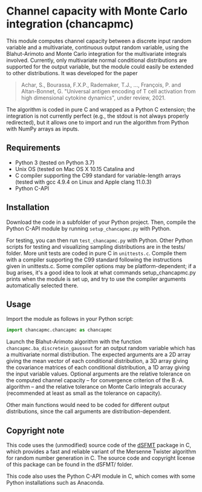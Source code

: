 # Channel capacity with Monte Carlo integration (chancapmc)
This module computes channel capacity between a discrete input random variable and a multivariate, continuous output random variable, using the Blahut-Arimoto and Monte Carlo integration for the multivariate integrals involved. Currently, only multivariate normal conditional distributions are supported for the output variable, but the module could easily be extended to other distributions. It was developed for the paper
> Achar, S., Bourassa, F.X.P., Rademaker, T.J., ..., François, P. and Altan-Bonnet, G. "Universal antigen encoding of T cell activation from high dimensional cytokine dynamics", under review, 2021.

The algorithm is coded in pure C and wrapped as a Python C extension; the integration is not currently perfect (e.g., the stdout is not always properly redirected), but it allows one to import and run the algorithm from Python with NumPy arrays as inputs.

## Requirements
- Python 3 (tested on Python 3.7)
- Unix OS (tested on Mac OS X 10.15 Catalina and
- C compiler supporting the C99 standard for variable-length arrays (tested with gcc 4.9.4 on Linux and Apple clang 11.0.3)
- Python C-API

## Installation
Download the code in a subfolder of your Python project. Then, compile the Python C-API module by running `setup_chancapmc.py` with Python.

For testing, you can then run `test_chancapmc.py` with Python. Other Python scripts for testing and visualizing sampling distributions are in the tests/ folder. More unit tests are coded in pure C in `unittests.c`. Compile them with a compiler supporting the C99 standard following the instructions given in unittests.c. Some compiler options may be platform-dependent; if a bug arises, it's a good idea to look at what commands setup_chancapmc.py prints when the module is set up, and try to use the compiler arguments automatically selected there.

## Usage
Import the module as follows in your Python script:

```python
import chancapmc.chancapmc as chancapmc
```

Launch the Blahut-Arimoto algorithm with the function `chancapmc.ba_discretein_gaussout` for an output random variable which has a multivariate normal distribution. The expected arguments are a 2D array giving the mean vector of each conditional distribution, a 3D array giving the covariance matrices of each conditional distribution, a 1D array giving the input variable values. Optional arguments are the relative tolerance on the computed channel capacity – for convergence criterion of the B.-A. algorithm – and the relative tolerance on Monte Carlo integrals accuracy (recommended at least as small as the tolerance on capacity).

Other main functions would need to be coded for different output distributions, since the call arguments are distribution-dependent.

## Copyright note
This code uses the (unmodified) source code of the [dSFMT](http://www.math.sci.hiroshima-u.ac.jp/m-mat/MT/SFMT/ "SFMT project homepage") package in C, which provides a fast and reliable variant of the  Mersenne Twister algorithm for random number generation in C. The source code and copyright license of this package can be found in the dSFMT/ folder.

This code also uses the Python C-API module in C, which comes with some Python installations such as Anaconda.
